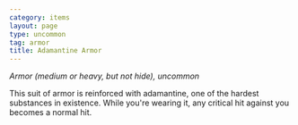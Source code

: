 ```yaml
---
category: items
layout: page
type: uncommon
tag: armor
title: Adamantine Armor 
---
```

_Armor (medium or heavy, but not hide), uncommon_ 

This suit of armor is reinforced with adamantine, one of the hardest substances in existence. While you're wearing it, any critical hit against you becomes a normal hit. 

